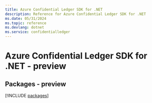 ```yaml
---
title: Azure Confidential Ledger SDK for .NET
description: Reference for Azure Confidential Ledger SDK for .NET
ms.date: 05/31/2024
ms.topic: reference
ms.devlang: dotnet
ms.service: confidentialledger
---
```

# Azure Confidential Ledger SDK for .NET - preview
## Packages - preview
[!INCLUDE [packages](confidential-ledger-index.md)]